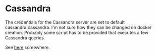 Cassandra
=========

The credentials for the Cassandra server are set to default cassandra:cassandra.
I'm not sure how they can be changed on docker creation. Probably some script has
to be provided that executes a few Cassandra queries.

See [here](http://docs.datastax.com/en/dse/5.1/dse-admin/datastax_enterprise/security/secRBAC.html) somewhere.